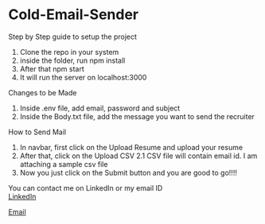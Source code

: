 # Cold-Email-Sender

Step by Step guide to setup the project
  1. Clone the repo in your system
  2. inside the folder, run npm install
  3. After that npm start
  4. It will run the server on localhost:3000

Changes to be Made
  1. Inside .env file, add email, password and subject
  2. Inside the Body.txt file, add the message you want to send the recruiter

How to Send Mail
  1. In navbar, first click on the Upload Resume and upload your resume
  2. After that, click on the Upload CSV
      2.1 CSV file will contain email id. I am attaching a sample csv file
  3. Now you just click on the Submit button and you are good to go!!!!

You can contact me on LinkedIn or my email ID  
  [LinkedIn](https://www.linkedin.com/in/punit--tiwari/)  
  
  [Email](puneet.tiwari9039@gmail.com)

